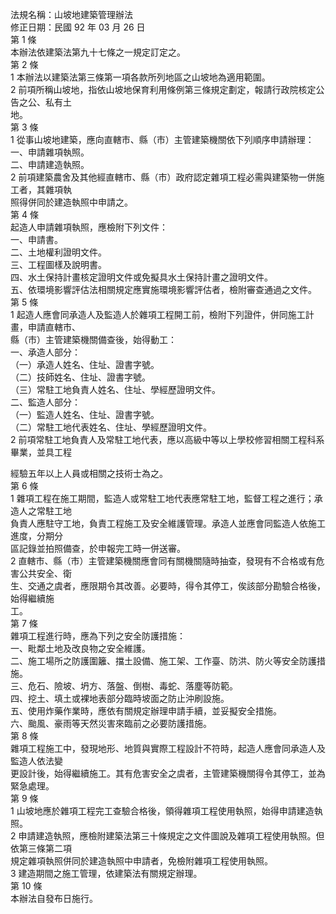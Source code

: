 法規名稱：山坡地建築管理辦法  
修正日期：民國 92 年 03 月 26 日  
第 1 條  
本辦法依建築法第九十七條之一規定訂定之。  
第 2 條  
1 本辦法以建築法第三條第一項各款所列地區之山坡地為適用範圍。  
2 前項所稱山坡地，指依山坡地保育利用條例第三條規定劃定，報請行政院核定公告之公、私有土  
地。  
第 3 條  
1 從事山坡地建築，應向直轄市、縣（市）主管建築機關依下列順序申請辦理：  
一、申請雜項執照。  
二、申請建造執照。  
2 前項建築農舍及其他經直轄市、縣（市）政府認定雜項工程必需與建築物一併施工者，其雜項執  
照得併同於建造執照中申請之。  
第 4 條  
起造人申請雜項執照，應檢附下列文件：  
一、申請書。  
二、土地權利證明文件。  
三、工程圖樣及說明書。  
四、水土保持計畫核定證明文件或免擬具水土保持計畫之證明文件。  
五、依環境影響評估法相關規定應實施環境影響評估者，檢附審查通過之文件。  
第 5 條  
1 起造人應會同承造人及監造人於雜項工程開工前，檢附下列證件，併同施工計畫，申請直轄市、  
縣（市）主管建築機關備查後，始得動工：  
一、承造人部分：  
（一）承造人姓名、住址、證書字號。  
（二）技師姓名、住址、證書字號。  
（三）常駐工地負責人姓名、住址、學經歷證明文件。  
二、監造人部分：  
（一）監造人姓名、住址、證書字號。  
（二）常駐工地代表姓名、住址、學經歷證明文件。  
2 前項常駐工地負責人及常駐工地代表，應以高級中等以上學校修習相關工程科系畢業，並具工程  


經驗五年以上人員或相關之技術士為之。  
第 6 條  
1 雜項工程在施工期間，監造人或常駐工地代表應常駐工地，監督工程之進行；承造人之常駐工地  
負責人應駐守工地，負責工程施工及安全維護管理。承造人並應會同監造人依施工進度，分期分  
區記錄並拍照備查，於申報完工時一併送審。  
2 直轄市、縣（市）主管建築機關應會同有關機關隨時抽查，發現有不合格或有危害公共安全、衛  
生、交通之虞者，應限期令其改善。必要時，得令其停工，俟該部分勘驗合格後，始得繼續施  
工。  
第 7 條  
雜項工程進行時，應為下列之安全防護措施：  
一、毗鄰土地及改良物之安全維護。  
二、施工場所之防護圍籬、擋土設備、施工架、工作臺、防洪、防火等安全防護措施。  
三、危石、險坡、坍方、落盤、倒樹、毒蛇、落塵等防範。  
四、挖土、填土或裸地表部分臨時坡面之防止沖刷設施。  
五、使用炸藥作業時，應依有關規定辦理申請手續，並妥擬安全措施。  
六、颱風、豪雨等天然災害來臨前之必要防護措施。  
第 8 條  
雜項工程施工中，發現地形、地質與實際工程設計不符時，起造人應會同承造人及監造人依法變  
更設計後，始得繼續施工。其有危害安全之虞者，主管建築機關得令其停工，並為緊急處理。  
第 9 條  
1 山坡地應於雜項工程完工查驗合格後，領得雜項工程使用執照，始得申請建造執照。  
2 申請建造執照，應檢附建築法第三十條規定之文件圖說及雜項工程使用執照。但依第三條第二項  
規定雜項執照併同於建造執照中申請者，免檢附雜項工程使用執照。  
3 建造期間之施工管理，依建築法有關規定辦理。  
第 10 條  
本辦法自發布日施行。  


